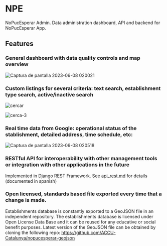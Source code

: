 # NPE
NoPucEsperar Admin. Data administration dashboard, API and backend for NoPucEsperar App.

## Features
### General dashboard with data quality controls and map overview  

![Captura de pantalla 2023-06-08 020021](https://github.com/alejandro-amo/NPE/assets/1114811/c83305a7-c7b1-4449-8cc1-b8a6a78ef31a)

### Custom listings for several criteria: text search, establishment type search, active/inactive search

![cercar](https://github.com/alejandro-amo/NPE/assets/1114811/2d9a8b64-ecfd-439f-a497-b16c84b3471f)

![cerca-3](https://github.com/alejandro-amo/NPE/assets/1114811/c49c66d1-334e-452b-93e4-9390196f8fae)

### Real time data from Google: operational status of the stablishment, detailed address, time schedule, etc:

![Captura de pantalla 2023-06-08 020518](https://github.com/alejandro-amo/NPE/assets/1114811/5ab18a2e-6cfa-411f-a680-4082eeff2058)

### RESTful API for interoperability with other management tools or integration with other applications in the future
Implemented in Django REST Framework. See [api_rest.md](https://github.com/alejandro-amo/NPE/blob/master/api_rest.md) for details (documented in spanish)

### Open licensed, standards based file exported every time that a change is made.
Establishments database is constantly exported to a GeoJSON file in an independent repository. The establishments database is licensed under Open License Data Base and it can be reused for any educative or social benefit purposes. Latest version of the GeoJSON file can be obtained by cloning the following repo: https://github.com/ACCU-Catalunya/nopucesperar-geojson   

